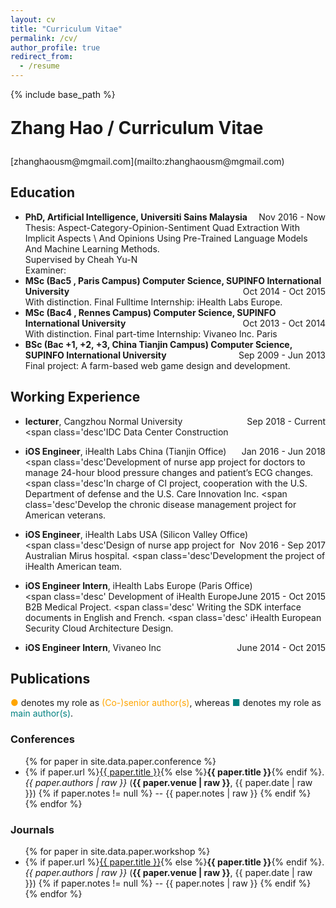 ```yaml
---
layout: cv
title: "Curriculum Vitae"
permalink: /cv/
author_profile: true
redirect_from:
  - /resume
---
```


{% include base_path %}
<p style="font-size: 2em; font-weight: bold;">Zhang Hao / Curriculum Vitae</p>
[zhanghaousm@mgmail.com](mailto:zhanghaousm@mgmail.com)


## Education

* **PhD, Artificial Intelligence, Universiti Sains Malaysia** <span style="float: right;">Nov 2016 - Now</span><br>
  <span class='desc'>Thesis: Aspect-Category-Opinion-Sentiment Quad Extraction With Implicit Aspects \\
   And Opinions Using Pre-Trained Language Models And Machine Learning Methods.</span><br>
  <span class='desc'>Supervised by Cheah Yu-N</span><br>
  <span class='desc'>Examiner:</span>
* **MSc (Bac5 , Paris Campus) Computer Science, SUPINFO International University** <span style="float: right;">Oct 2014 - Oct 2015</span>\
  <span class='desc'>With distinction. Final Fulltime Internship: iHealth Labs Europe.</span>
* **MSc (Bac4 , Rennes Campus) Computer Science, SUPINFO International University** <span style="float: right;">Oct 2013 - Oct 2014</span>\
  <span class='desc'>With distinction. Final part-time Internship: Vivaneo Inc. Paris</span>
* **BSc (Bac +1, +2, +3, China Tianjin Campus) Computer Science, SUPINFO International University** <span style="float: right;">Sep 2009 - Jun 2013</span>\
  <span class='desc'>Final project: A farm-based web game design and development.</span>

## Working Experience

* **lecturer**, Cangzhou Normal University <span style="float: right;"> Sep 2018 - Current</span>\
   <span class='desc'IDC Data Center Construction </span>

* **iOS Engineer**, iHealth Labs China (Tianjin Office)<span style="float: right;"> Jan 2016 - Jun 2018</span>\
   <span class='desc'Development of nurse app project for doctors to manage 24-hour blood pressure changes and patient’s ECG changes. </span>
   <span class='desc'In charge of CI project, cooperation with the U.S. Department of defense and the U.S. Care Innovation Inc. </span>
   <span class='desc'Develop the chronic disease management project for American veterans. </span>

* **iOS Engineer**, iHealth Labs USA (Silicon Valley Office)  <span style="float: right;"> Nov 2016 - Sep 2017</span>\
   <span class='desc'Design of nurse app project for Australian Mirus hospital. </span>
   <span class='desc'Development the project of iHealth American team. </span>


* **iOS Engineer Intern**, iHealth Labs Europe (Paris Office)<span style="float: right;"> June 2015 - Oct 2015</span>\
   <span class='desc' Development of iHealth Europe B2B Medical Project. </span>
   <span class='desc' Writing the SDK interface documents in English and French. </span>
   <span class='desc' iHealth European Security Cloud Architecture Design. </span>
* **iOS Engineer Intern**, Vivaneo Inc  <span style="float: right;">June 2014 - Oct 2015</span>



<div class="page-break"></div>

## Publications

<span style="color: orange;">●</span> denotes my role as <span style="color: orange;">(Co-)senior author(s)</span>, whereas <span style="color: teal;">■</span> denotes my role as <span style="color: teal;">main author(s)</span>.
###  Conferences
<div class="compact-ul">
<ul>
{% for paper in site.data.paper.conference %}
<li class="{% if paper.author and paper.author == 'first' %}first-author{% elsif paper.author and paper.author == 'last' %}last-author{% else %}default-author{% endif %}">
    {% if paper.url %}<a href="{{ paper.url }}">{{ paper.title }}</a>{% else %}<strong>{{ paper.title }}</strong>{% endif %}. <i>{{ paper.authors | raw }}</i> (<b>{{ paper.venue | raw }}</b>, {{ paper.date | raw }})
    {% if paper.notes != null %} -- {{ paper.notes | raw }}
    {% endif %}
</li>
{% endfor %}
</ul>
</div>

### Journals
<div class="compact-ul">
<ul>
{% for paper in site.data.paper.workshop %}
<li class="{% if paper.author and paper.author == 'first' %}first-author{% elsif paper.author and paper.author == 'last' %}last-author{% else %}default-author{% endif %}">
    {% if paper.url %}<a href="{{ paper.url }}">{{ paper.title }}</a>{% else %}<strong>{{ paper.title }}</strong>{% endif %}. <i>{{ paper.authors | raw }}</i> (<b>{{ paper.venue | raw }}</b>, {{ paper.date | raw }})
    {% if paper.notes != null %} -- {{ paper.notes | raw }}
    {% endif %}
</li>
{% endfor %}
</ul>
</div>




